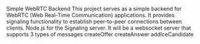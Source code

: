 Simple WebRTC Backend
This project serves as a simple backend for WebRTC (Web Real-Time Communication) applications. It provides signaling functionality to establish peer-to-peer connections between clients.
Node.js for the Signaling server. It will be a websocket server that supports 3 types of messages
createOffer
createAnswer
addIceCandidate
